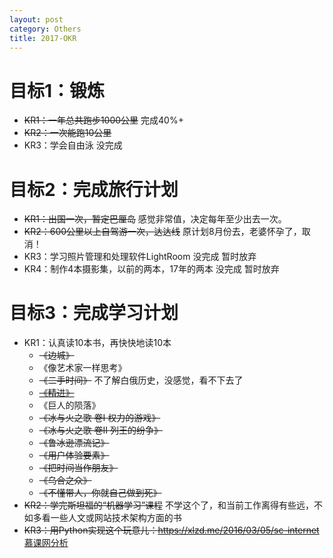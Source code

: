 ```yaml
---
layout: post
category: Others
title: 2017-OKR
---
```


# 目标1：锻炼 

- ~~KR1：一年总共跑步1000公里~~   完成40%+
- ~~KR2：一次能跑10公里~~
- KR3：学会自由泳  没完成

# 目标2：完成旅行计划

- ~~KR1：出国一次，暂定巴厘岛~~ 感觉非常值，决定每年至少出去一次。
- ~~KR2：600公里以上自驾游一次，达达线~~ 原计划8月份去，老婆怀孕了，取消！
- KR3：学习照片管理和处理软件LightRoom  没完成  暂时放弃
- KR4：制作4本摄影集，以前的两本，17年的两本 没完成  暂时放弃

# 目标3：完成学习计划

- KR1：认真读10本书，再快快地读10本
  - ~~《边城》~~
  - 《像艺术家一样思考》
  - ~~《二手时间》~~ 不了解白俄历史，没感觉，看不下去了
  - [~~《精进》~~](http://laichendong.com/2017/04/18/jing-jin/)
  - 《巨人的陨落》
  - ~~《冰与火之歌 卷I 权力的游戏》~~
  - ~~《冰与火之歌 卷II 列王的纷争》~~
  - ~~《鲁冰逊漂流记》~~
  - ~~《用户体验要素》~~
  - ~~《把时间当作朋友》~~
  - ~~《乌合之众》~~
  - ~~《不懂带人，你就自己做到死》~~
- ~~KR2：学完斯坦福的“机器学习”课程~~ 不学这个了，和当前工作离得有些远，不如多看一些人文或网站技术架构方面的书  
- ~~KR3：用Python实现这个玩意儿：https://xlzd.me/2016/03/05/sc-internet~~ [慕课网分析](http://laichendong.com/2017/03/13/imooc-analyse-by-python/)

